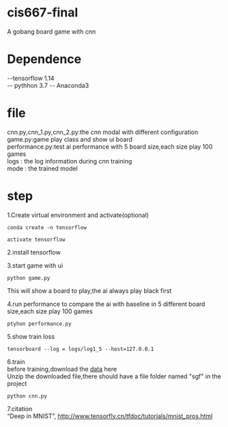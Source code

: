 # cis667-final
A gobang board game with cnn
# Dependence
--tensorflow 1.14  
-- pythhon 3.7
-- Anaconda3
# file
cnn.py,cnn_1.py,cnn_2.py:the cnn modal with different configuration  
game.py:game play class and show ui board  
performance.py:test ai performance with 5 board size,each size play 100 games  
logs : the log information during cnn training  
mode : the trained model   

# step
1.Create virtual environment and activate(optional)  
```
conda create -n tensorflow
```
```
activate tensorflow
```
2.install tensorflow   
  
3.start game with ui  
```
python game.py
```
This will show a board to play,the ai always play black first

4.run performance to compare the ai with baseline in 5 different board size,each size play 100 games
```
ptyhon performance.py
```
5.show train loss  
```
tensorboard --log = logs/log1_5 --host=127.0.0.1
```
6.train  
before training,download the [data](https://github.com/vegtabird/sgf_data) here  
Unzip the downloaded file,there should have a file folder named "sgf" in the project
```
python cnn.py
```
7.citation  
“Deep in MNIST”, http://www.tensorfly.cn/tfdoc/tutorials/mnist_pros.html
